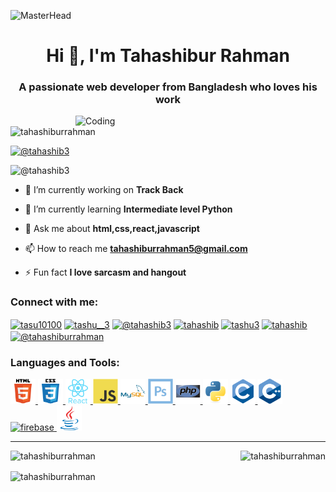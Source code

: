 ![MasterHead](https://media.giphy.com/headers/GitHub/w8ZJLtJbmuph.gif)
<h1 align="center">Hi 👋, I'm Tahashibur Rahman</h1>
<h3 align="center">A passionate web developer from Bangladesh who loves his work</h3>
<img align="right" alt="Coding" width="400" src="https://miro.medium.com/max/534/0*_pWYv_PSM3zqE3dV.gif">
<p align="left"> <img src="https://komarev.com/ghpvc/?username=tahashiburrahman&label=Profile%20views&color=0e75b6&style=flat" alt="tahashiburrahman" /> </p>
<p align="left"> <a href="https://twitter.com/@tahashib3" target="blank"><img src="https://img.shields.io/twitter/follow/Tahashib3?color=red&logo=twitter&style=for-the-badge" alt="@tahashib3" /></a> </p>
<p align="left"><img src="https://img.shields.io/github/last-commit/google/skia?color=purple&logo=github&style=for-the-badge" alt="@tahashib3" /></p>

- 🔭 I’m currently working on **Track Back**

- 🌱 I’m currently learning **Intermediate level Python**

- 💬 Ask me about **html,css,react,javascript**

- 📫 How to reach me **tahashiburrahman5@gmail.com**

- ⚡ Fun fact **I love sarcasm and hangout**

<h3 align="left">Connect with me:</h3>
<p align="left">
<a href="https://fb.com/tasu10100" target="blank"><img align="center" src="https://raw.githubusercontent.com/rahuldkjain/github-profile-readme-generator/master/src/images/icons/Social/facebook.svg" alt="tasu10100" height="30" width="40" /></a>
<a href="https://instagram.com/tashu__3" target="blank"><img align="center" src="https://raw.githubusercontent.com/rahuldkjain/github-profile-readme-generator/master/src/images/icons/Social/instagram.svg" alt="tashu__3" height="30" width="40" /></a>
<a href="https://twitter.com/@tahashib3" target="blank"><img align="center" src="https://raw.githubusercontent.com/rahuldkjain/github-profile-readme-generator/master/src/images/icons/Social/twitter.svg" alt="@tahashib3" height="30" width="40" /></a>
<a href="https://codepen.io/tahashib" target="blank"><img align="center" src="https://raw.githubusercontent.com/rahuldkjain/github-profile-readme-generator/master/src/images/icons/Social/codepen.svg" alt="tahashib" height="30" width="40" /></a>
<a href="https://stackoverflow.com/users/19826810/tashu3" target="blank"><img align="center" src="https://raw.githubusercontent.com/rahuldkjain/github-profile-readme-generator/master/src/images/icons/Social/stack-overflow.svg" alt="tashu3" height="30" width="40" /></a>
<a href="https://codeforces.com/profile/tahashib" target="blank"><img align="center" src="https://raw.githubusercontent.com/rahuldkjain/github-profile-readme-generator/master/src/images/icons/Social/codeforces.svg" alt="tahashib" height="30" width="40" /></a>
<a href="https://www.hackerearth.com/@tahashiburrahman" target="blank"><img align="center" src="https://raw.githubusercontent.com/rahuldkjain/github-profile-readme-generator/master/src/images/icons/Social/hackerearth.svg" alt="@tahashiburrahman" height="30" width="40" /></a>
</p>

<h3 align="left">Languages and Tools:</h3>
<p align="left">
<a href="https://www.w3.org/html/" target="_blank" rel="noreferrer">
    <img src="https://raw.githubusercontent.com/devicons/devicon/master/icons/html5/html5-original-wordmark.svg" alt="html5" width="40" height="40" /> </a>
<a href="https://www.w3schools.com/css/" target="_blank" rel="noreferrer">
    <img src="https://raw.githubusercontent.com/devicons/devicon/master/icons/css3/css3-original-wordmark.svg" alt="css3" width="40" height="40" /> </a>
<a href="https://reactjs.org/" target="_blank" rel="noreferrer">
    <img src="https://raw.githubusercontent.com/devicons/devicon/master/icons/react/react-original-wordmark.svg" alt="react" width="40" height="40" />
    <a href="https://developer.mozilla.org/en-US/docs/Web/JavaScript" target="_blank" rel="noreferrer">
        <img src="https://raw.githubusercontent.com/devicons/devicon/master/icons/javascript/javascript-original.svg" alt="javascript" width="40" height="40" /> </a>
    <a href="https://www.mysql.com/" target="_blank" rel="noreferrer">
        <img src="https://raw.githubusercontent.com/devicons/devicon/master/icons/mysql/mysql-original-wordmark.svg" alt="mysql" width="40" height="40" /> </a>
    <a href="https://www.photoshop.com/en" target="_blank" rel="noreferrer">
        <img src="https://raw.githubusercontent.com/devicons/devicon/master/icons/photoshop/photoshop-line.svg" alt="photoshop" width="40" height="40" /> </a>
    <a href="https://www.php.net" target="_blank" rel="noreferrer">
        <img src="https://raw.githubusercontent.com/devicons/devicon/master/icons/php/php-original.svg" alt="php" width="40" height="40" /> </a>
    <a href="https://www.python.org" target="_blank" rel="noreferrer">
    <img src="https://raw.githubusercontent.com/devicons/devicon/master/icons/python/python-original.svg" alt="python" width="40" height="40" /> </a>
    <a href="https://www.cprogramming.com/" target="_blank" rel="noreferrer">
        <img src="https://raw.githubusercontent.com/devicons/devicon/master/icons/c/c-original.svg" alt="c" width="40" height="40" /> </a>
    <a href="https://www.w3schools.com/cpp/" target="_blank" rel="noreferrer">
        <img src="https://raw.githubusercontent.com/devicons/devicon/master/icons/cplusplus/cplusplus-original.svg" alt="cplusplus" width="40" height="40" /> </a>
    <a href="https://firebase.google.com/" target="_blank" rel="noreferrer">
        <img src="https://www.vectorlogo.zone/logos/firebase/firebase-icon.svg" alt="firebase" width="40" height="40" /> </a>
    <a href="https://www.java.com" target="_blank" rel="noreferrer">
        <img src="https://raw.githubusercontent.com/devicons/devicon/master/icons/java/java-original.svg" alt="java" width="40" height="40" /> </a>
    </a>
</p>

<hr>
<p><img align="left" src="https://github-readme-stats.vercel.app/api/top-langs?username=tahashiburrahman&show_icons=true&locale=en&layout=compact" alt="tahashiburrahman" /></p>

<p>&nbsp;<img align="right" src="https://github-readme-stats.vercel.app/api?username=tahashiburrahman&show_icons=true&locale=en" alt="tahashiburrahman" /></p>

<p><img align="center" src="https://github-readme-streak-stats.herokuapp.com/?user=tahashiburrahman&" alt="tahashiburrahman" /></p>
